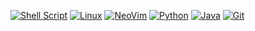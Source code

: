 [![Shell Script](https://img.shields.io/badge/-ZSH-1e1e2e?style=for-the-badge&logo=gnu-bash&logoColor=black&labelColor=00FF41&borderRadius=8)](https://www.zsh.org/)
[![Linux](https://img.shields.io/badge/-Linux-1e1e2e?style=for-the-badge&logo=linux&logoColor=black&labelColor=FCC624&borderRadius=8)](https://github.com/torvalds/linux)
[![NeoVim](https://img.shields.io/badge/-NeoVim-1e1e2e?style=for-the-badge&logo=neovim&logoColor=white&labelColor=57A143&borderRadius=8)](https://neovim.io/)
[![Python](https://img.shields.io/badge/-Python-1e1e2e?style=for-the-badge&logo=python&logoColor=white&labelColor=3776AB&borderRadius=8)](https://www.python.org/)
[![Java](https://img.shields.io/badge/-Java-1e1e2e?style=for-the-badge&logo=openjdk&logoColor=white&labelColor=ED8B00&borderRadius=8)](https://www.java.com/)
[![Git](https://img.shields.io/badge/-Git-1e1e2e?style=for-the-badge&logo=git&logoColor=white&labelColor=F05032&borderRadius=8)](https://git-scm.com/)
